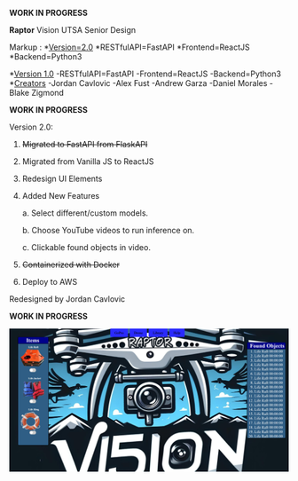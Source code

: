 **WORK IN PROGRESS**

**Raptor** Vision UTSA Senior Design

Markup : *<ins>Version=2.0</ins>
          *RESTfulAPI=FastAPI
          *Frontend=ReactJS
          *Backend=Python3

*<ins>Version 1.0</ins>
  -RESTfulAPI=FastAPI
  -Frontend=ReactJS
  -Backend=Python3
  *<ins>Creators</ins>
    -Jordan Cavlovic
    -Alex Fust
    -Andrew Garza
    -Daniel Morales
    -Blake Zigmond
      
  
**WORK IN PROGRESS**

Version 2.0:
1. ~~Migrated to FastAPI from FlaskAPI~~
2. Migrated from Vanilla JS to ReactJS
3. Redesign UI Elements
5. Added New Features

   
    a. Select different/custom models.
  
    b. Choose YouTube videos to run inference on.
  
    c. Clickable found objects in video.
  
6. ~~Containerized with Docker~~
7. Deploy to AWS

Redesigned by Jordan Cavlovic

**WORK IN PROGRESS**

![Alt text](https://github.com/Jcavlovic/raptorv2/blob/master/raptor%20preview.png?raw=true "Title")

